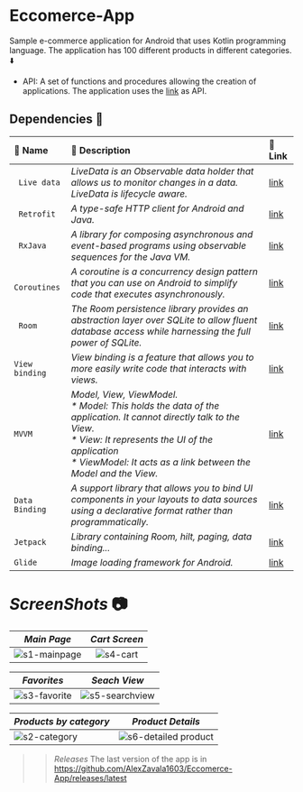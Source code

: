 # Eccomerce-App
Sample e-commerce application for Android that uses Kotlin programming language. The application has 100 different products in different categories. :arrow_down:
- API: A set of functions and procedures allowing the creation of applications. The application uses the [link](https://dummyjson.com/) as API.


##  Dependencies :high_brightness:


| :key: Name      | :book: Description | :link: Link    |
| :---        |    :----   |          :--- |
| ` Live data`      | _LiveData is an Observable data holder that allows us to monitor changes in a data. LiveData is lifecycle aware._| [link](https://developer.android.com/topic/libraries/architecture/livedata)   |
| ` Retrofit`  | _A type-safe HTTP client for Android and Java._        |   [link](https://square.github.io/retrofit/)|
| ` RxJava`       |    _A library for composing asynchronous and event-based programs using observable sequences for the Java VM._|[link](https://github.com/ReactiveX/RxJava) |
| ` Coroutines`|   _A coroutine is a concurrency design pattern that you can use on Android to simplify code that executes asynchronously._|[link](https://developer.android.com/kotlin/coroutines#:~:text=A%20coroutine%20is%20a%20concurrency,established%20concepts%20from%20other%20languages.) |
| ` Room`   |_The Room persistence library provides an abstraction layer over SQLite to allow fluent database access while harnessing the full power of SQLite._|[link](https://developer.android.com/training/data-storage/room)|
| `View binding`|_View binding is a feature that allows you to more easily write code that interacts with views._| [link](https://developer.android.com/topic/libraries/view-binding) |
| `MVVM`  |_Model, View, ViewModel.<br/>* *Model*: This holds the data of the application. It cannot directly talk to the View.<br/>* *View*: It represents the UI of the application <br/>* *ViewModel*: It acts as a link between the Model and the View._|[link](https://www.digitalocean.com/community/tutorials/android-mvvm-design-pattern) |
| `Data Binding`|_A support library that allows you to bind UI components in your layouts to data sources using a declarative format rather than programmatically._|[link](https://developer.android.com/topic/libraries/data-binding) |
| `Jetpack`  |_Library containing Room, hilt, paging, data binding..._   |[link](https://developer.android.com/jetpack/androidx/explorer)|
| `Glide`  |_Image loading framework for Android._|[link](https://github.com/bumptech/glide)|



#  _ScreenShots_  :camera:

|  _Main Page_  |      _Cart Screen_      | 
|----------|:-------------:|
| ![s1-mainpage](https://user-images.githubusercontent.com/75504778/211359914-6a0c7660-6ca9-41a7-b329-0bbe4d165229.png) |  ![s4-cart](https://user-images.githubusercontent.com/75504778/211360996-1da23472-d04a-47ea-80b7-0dbc87b6ac76.png) | $1600 |

|  _Favorites_ |      _Seach View_      |  
|----------|:-------------:|
| ![s3-favorite](https://user-images.githubusercontent.com/75504778/211360555-27d7dc3e-f97f-48ca-a60d-579c64f8f584.png) |  ![s5-searchview](https://user-images.githubusercontent.com/75504778/211361199-e0654379-704c-4b61-ace4-c3e59a60e544.png) |


|  _Products by category_ |      _Product Details_     |
|----------|:-------------:|
| ![s2-category](https://user-images.githubusercontent.com/75504778/211360309-fa20bef7-71e0-46e5-a357-15363c316c32.png) |  ![s6-detailed product](https://user-images.githubusercontent.com/75504778/211362624-4b1b2f96-806c-4691-b5ec-560e4310973f.png) |

> > _Releases_
The last version of the app is in https://github.com/AlexZavala1603/Eccomerce-App/releases/latest


